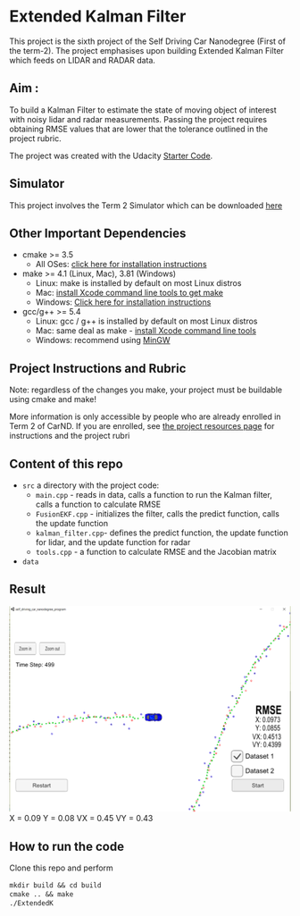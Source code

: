 # Extended Kalman Filter
This project is the sixth project of the Self Driving Car Nanodegree (First of the term-2). The project emphasises upon building Extended Kalman Filter which feeds on LIDAR and RADAR data.
## Aim : 
To build a Kalman Filter to estimate the state of moving object of interest with noisy lidar and radar measurements. Passing the project requires obtaining RMSE values that are lower that the tolerance outlined in the project rubric. 

The project was created with the Udacity [Starter Code](https://github.com/udacity/CarND-Extended-Kalman-Filter-Project).

## Simulator 

This project involves the Term 2 Simulator which can be downloaded [here](https://github.com/udacity/self-driving-car-sim/releases)


## Other Important Dependencies

* cmake >= 3.5
  * All OSes: [click here for installation instructions](https://cmake.org/install/)
* make >= 4.1 (Linux, Mac), 3.81 (Windows)
  * Linux: make is installed by default on most Linux distros
  * Mac: [install Xcode command line tools to get make](https://developer.apple.com/xcode/features/)
  * Windows: [Click here for installation instructions](http://gnuwin32.sourceforge.net/packages/make.htm)
* gcc/g++ >= 5.4
  * Linux: gcc / g++ is installed by default on most Linux distros
  * Mac: same deal as make - [install Xcode command line tools](https://developer.apple.com/xcode/features/)
  * Windows: recommend using [MinGW](http://www.mingw.org/)

## Project Instructions and Rubric

Note: regardless of the changes you make, your project must be buildable using
cmake and make!

More information is only accessible by people who are already enrolled in Term 2
of CarND. If you are enrolled, see [the project resources page](https://classroom.udacity.com/nanodegrees/nd013/parts/40f38239-66b6-46ec-ae68-03afd8a601c8/modules/0949fca6-b379-42af-a919-ee50aa304e6a/lessons/f758c44c-5e40-4e01-93b5-1a82aa4e044f/concepts/382ebfd6-1d55-4487-84a5-b6a5a4ba1e47)
for instructions and the project rubri

## Content of this repo
- `src` a directory with the project code:
  - `main.cpp` - reads in data, calls a function to run the Kalman filter, calls a function to calculate RMSE
  - `FusionEKF.cpp` - initializes the filter, calls the predict function, calls the update function
  - `kalman_filter.cpp`- defines the predict function, the update function for lidar, and the update function for radar
  - `tools.cpp` - a function to calculate RMSE and the Jacobian matrix
- `data`  

## Result
![input 1 results](https://github.com/Shreyas3108/CarND-Term2-Extended-Kalman-Filter/blob/master/Screenshot%20(58).png) 
X = 0.09 
Y = 0.08 
VX = 0.45 
VY = 0.43


## How to run the code
Clone this repo and perform 
```
mkdir build && cd build
cmake .. && make
./ExtendedK 

```


